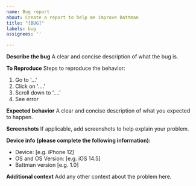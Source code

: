 ```yaml
---
name: Bug report
about: Create a report to help me improve Battman
title: "[BUG]"
labels: bug
assignees: ''

---
```


<!--
**Before you submit a bug report**
Please confirm if you have installed Battman in correct way, currently this tool only support these methods:
- TrollStore
- Jailbroken installations (through *.deb)

Since it uses Apple **private entitlements**, common ways of sideloading WOULD NOT WORK (even if you using a developer cert).
-->

**Describe the bug**
A clear and concise description of what the bug is.

**To Reproduce**
Steps to reproduce the behavior:
1. Go to '...'
2. Click on '....'
3. Scroll down to '....'
4. See error

**Expected behavior**
A clear and concise description of what you expected to happen.

**Screenshots**
If applicable, add screenshots to help explain your problem.

**Device info (please complete the following information):**
 - Device: [e.g. iPhone 12]
 - OS and OS Version: [e.g. iOS 14.5]
 - Battman version [e.g. 1.0]

**Additional context**
Add any other context about the problem here.
